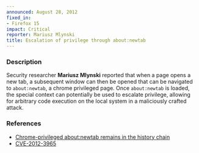 ```yaml
---
announced: August 28, 2012
fixed_in:
- Firefox 15
impact: Critical
reporter: Mariusz Mlynski
title: Escalation of privilege through about:newtab
---
```


<h3>Description</h3>

<p>Security researcher <strong>Mariusz Mlynski</strong> reported that when a
page opens a new tab, a subsequent window can then be opened that can be
navigated to <code>about:newtab</code>, a chrome privileged page. Once
<code>about:newtab</code> is loaded, the special context can potentially be used
to escalate privilege, allowing for arbitrary code execution on the local system
in a maliciously crafted attack.
</p>


<h3>References</h3>

<ul>
  <li><a href="https://bugzilla.mozilla.org/show_bug.cgi?id=769108">
      Chrome-privileged about:newtab remains in the history chain</a></li>
  <li><a href="http://cve.mitre.org/cgi-bin/cvename.cgi?name=CVE-2012-3965" class="ex-ref">CVE-2012-3965</a></li>
</ul>



